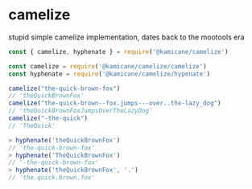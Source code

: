 # camelize

stupid simple camelize implementation, dates back to the mootools era

```js
const { camelize, hyphenate } = require('@kamicane/camelize')
```

```js
const camelize = require('@kamicane/camelize/camelize')
const hyphenate = require('@kamicane/camelize/hypenate')
```

```js
camelize("the-quick-brown-fox")
// 'theQuickBrownFox'
camelize("the-quick-brown--fox.jumps---over..the-lazy_dog")
// 'theQuickBrownFoxJumpsOverTheLazyDog'
camelize("-the-quick")
// 'TheQuick'
```

```js
> hyphenate('theQuickBrownFox')
// 'the-quick-brown-fox'
> hyphenate('TheQuickBrownFox')
// '-the-quick-brown-fox'
> hyphenate('theQuickBrownFox', '.')
// 'the.quick.brown.fox'
```
